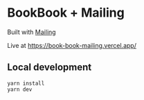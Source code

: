 # BookBook + Mailing

Built with [Mailing](https://www.mailing.run)

Live at https://book-book-mailing.vercel.app/

## Local development

```
yarn install
yarn dev
```
